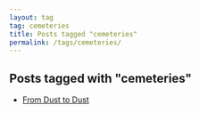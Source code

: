 ```yaml
---
layout: tag
tag: cemeteries
title: Posts tagged "cemeteries"
permalink: /tags/cemeteries/
---
```


## Posts tagged with "cemeteries"
- [From Dust to Dust](/from_dust_to_dust/)
